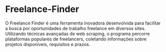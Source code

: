 # Freelance-Finder
 O Freelance Finder é uma ferramenta inovadora desenvolvida para facilitar a busca por oportunidades de trabalho freelance em diversos sites. Utilizando técnicas avançadas de web scraping, o programa percorre plataformas populares de freelancers, coletando informações sobre projetos disponíveis, requisitos e prazos.
